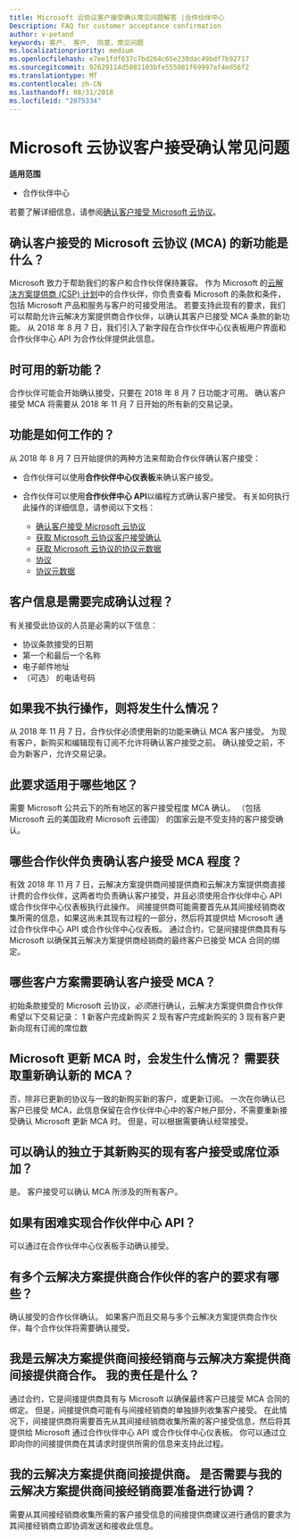 ```yaml
---
title: Microsoft 云协议客户接受确认常见问题解答 |合作伙伴中心
Description: FAQ for customer acceptance confirmation
author: v-petand
keywords: 客户、 客户、 同意，常见问题
ms.localizationpriority: medium
ms.openlocfilehash: e7ee1fdf637c7bd264c65e238dac49bdf7b92717
ms.sourcegitcommit: 92629114d5081103bfe555081f69997af4ed56f2
ms.translationtype: MT
ms.contentlocale: zh-CN
ms.lasthandoff: 08/31/2018
ms.locfileid: "2875334"
---
```

# <a name="microsoft-cloud-agreement-customer-acceptance-confirmation-frequently-asked-questions"></a>Microsoft 云协议客户接受确认常见问题 

**适用范围**
-  合作伙伴中心

若要了解详细信息，请参阅[确认客户接受 Microsoft 云协议](https://docs.microsoft.com/en-us/partner-center/confirm-consent)。
 
## <a name="what-is-the-new-functionality-for-confirming-customer-acceptance-of-the-microsoft-cloud-agreement-mca"></a>确认客户接受的 Microsoft 云协议 (MCA) 的新功能是什么？ 
Microsoft 致力于帮助我们的客户和合作伙伴保持兼容。 作为 Microsoft 的[云解决方案提供商 (CSP) 计划](https://partner.microsoft.com/en-us/cloud-solution-provider)中的合作伙伴，你负责查看 Microsoft 的条款和条件，包括 Microsoft 产品和服务与客户的可接受用法。 若要支持此现有的要求，我们可以帮助允许云解决方案提供商合作伙伴，以确认其客户已接受 MCA 条款的新功能。 从 2018 年 8 月 7 日，我们引入了新字段在合作伙伴中心仪表板用户界面和合作伙伴中心 API 为合作伙伴提供此信息。 
 
## <a name="when-is-the-new-functionality-available"></a>时可用的新功能？ 
合作伙伴可能会开始确认接受，只要在 2018 年 8 月 7 日功能才可用。 确认客户接受 MCA 将需要从 2018 年 11 月 7 日开始的所有新的交易记录。 
 
## <a name="how-does-the-functionality-work"></a>功能是如何工作的？
从 2018 年 8 月 7 日开始提供的两种方法来帮助合作伙伴确认客户接受：  

-   合作伙伴可以使用**合作伙伴中心仪表板**来确认客户接受。 

-   合作伙伴可以使用**合作伙伴中心 API**以编程方式确认客户接受。 有关如何执行此操作的详细信息，请参阅以下文档：
    -   [确认客户接受 Microsoft 云协议](https://docs.microsoft.com/en-us/partner-center/develop/confirm-customer-consent)
    -   [获取 Microsoft 云协议客户接受确认](https://docs.microsoft.com/en-us/partner-center/develop/get-confirmation-of-customer-consent)
    -   [获取 Microsoft 云协议的协议元数据](https://docs.microsoft.com/en-us/partner-center/develop/get-agreement-metadata)
    -   [协议](https://docs.microsoft.com/en-us/partner-center/develop/agreement)
    -   [协议元数据](https://docs.microsoft.com/en-us/partner-center/develop/agreement-metadata)

##  <a name="what-customer-information-is-required-to-complete-the-confirmation-process"></a>客户信息是需要完成确认过程？ 
有关接受此协议的人员是必需的以下信息： 
-    协议条款接受的日期 
-    第一个和最后一个名称 
-    电子邮件地址 
-    （可选） 的电话号码  
 
## <a name="what-will-happen-if-i-do-not-take-action"></a>如果我不执行操作，则将发生什么情况？ 
从 2018 年 11 月 7 日，合作伙伴必须使用新的功能来确认 MCA 客户接受。 为现有客户，新购买和编辑现有订阅不允许将确认客户接受之前。 确认接受之前，不会为新客户，允许交易记录。 
 
## <a name="which-regions-does-this-requirement-apply-to"></a>此要求适用于哪些地区？ 
需要 Microsoft 公共云下的所有地区的客户接受程度 MCA 确认。 （包括 Microsoft 云的美国政府 Microsoft 云德国） 的国家云是不受支持的客户接受确认。 
 
## <a name="which-partners-are-responsible-for-confirming-customer-acceptance-to-the-mca"></a>哪些合作伙伴负责确认客户接受 MCA 程度？ 
有效 2018 年 11 月 7 日，云解决方案提供商间接提供商和云解决方案提供商直接计费的合作伙伴，这两者均负责确认客户接受，并且必须使用合作伙伴中心 API 或合作伙伴中心仪表板执行此操作。 间接提供商可能需要首先从其间接经销商收集所需的信息，如果这尚未其现有过程的一部分，然后将其提供给 Microsoft 通过合作伙伴中心 API 或合作伙伴中心仪表板。 通过合约，它是间接提供商具有与 Microsoft 以确保其云解决方案提供商经销商的最终客户已接受 MCA 合同的绑定。  
 
## <a name="what-customer-scenarios-require-confirmation-of-customer-acceptance-of-the-mca"></a>哪些客户方案需要确认客户接受 MCA？ 
初始条款接受的 Microsoft 云协议，*必须*进行确认，云解决方案提供商合作伙伴希望以下交易记录： 1 新客户完成新购买 2 现有客户完成新购买的 3 现有客户更新向现有订阅的席位数 
 
## <a name="what-happens-when-microsoft-updates-the-mca-do-i-need-obtain-re-confirmation-of-the-new-mca"></a>Microsoft 更新 MCA 时，会发生什么情况？ 需要获取重新确认新的 MCA？
否，除非已更新的协议与一致的新购买新的客户，或更新订阅。 一次在你确认已客户已接受 MCA，此信息保留在合作伙伴中心中的客户帐户部分，不需要重新接受确认 Microsoft 更新 MCA 时。 但是，可以根据需要确认经常接受。 
 
## <a name="can-i-confirm-the-acceptance-for-existing-customers-separate-from-their-new-purchases-or-seat-additions"></a>可以确认的独立于其新购买的现有客户接受或席位添加？ 
是。 客户接受可以确认 MCA 所涉及的所有客户。 
 
## <a name="what-if-im-having-difficulty-implementing-the-partner-center-api"></a>如果有困难实现合作伙伴中心 API？ 
可以通过在合作伙伴中心仪表板手动确认接受。 
 
## <a name="what-are-the-requirements-for-customers-that-have-multiple-csp-partners"></a>有多个云解决方案提供商合作伙伴的客户的要求有哪些？ 
确认接受的合作伙伴确认。 如果客户而且交易与多个云解决方案提供商合作伙伴，每个合作伙伴将需要确认接受。 
 
## <a name="i-am-a-csp-indirect-reseller-working-with-csp-indirect-providers-what-is-my-responsibility"></a>我是云解决方案提供商间接经销商与云解决方案提供商间接提供商合作。 我的责任是什么？ 
通过合约，它是间接提供商具有与 Microsoft 以确保最终客户已接受 MCA 合同的绑定。 但是，间接提供商可能有与间接经销商的单独排列收集客户接受。 在此情况下，间接提供商将需要首先从其间接经销商收集所需的客户接受信息，然后将其提供给 Microsoft 通过合作伙伴中心 API 或合作伙伴中心仪表板。 你可以通过立即向你的间接提供商在其请求时提供所需的信息来支持此过程。 
 
## <a name="i-am-a-csp-indirect-provider-do-i-need-to-coordinate-with-my-csp-indirect-reseller-to-be-prepared"></a>我的云解决方案提供商间接提供商。 是否需要与我的云解决方案提供商间接经销商要准备进行协调？ 
需要从其间接经销商收集所需的客户接受信息的间接提供商建议进行通信的要求为其间接经销商立即协调发送和接收此信息。 
 

